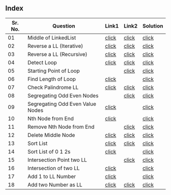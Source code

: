 ## Index 

Sr. No. | Question|Link1 | Link2 | Solution
---|---|---|---|---
01 | Middle of LinkedList | [click](https://practice.geeksforgeeks.org/problems/finding-middle-element-in-a-linked-list/1?utm_source=youtube&utm_medium=collab_striver_ytdescription&utm_campaign=finding-middle-element-in-a-linked-list)|[click](https://leetcode.com/problems/middle-of-the-linked-list/) |[click](./Solutions/MiddleOfLL.java)
02 | Reverse a LL (Iterative) | [click](https://practice.geeksforgeeks.org/problems/reverse-a-linked-list/1?utm_source=youtube&utm_medium=collab_striver_ytdescription&utm_campaign=reverse-a-linked-list) | [click](https://leetcode.com/problems/reverse-linked-list/) | [click](./Solutions/ReverseALLInterative.java)
03 | Reverse a LL (Recursive) | [click](https://practice.geeksforgeeks.org/problems/reverse-a-linked-list/1?utm_source=youtube&utm_medium=collab_striver_ytdescription&utm_campaign=reverse-a-linked-list) | [click](https://leetcode.com/problems/reverse-linked-list/) | [click](./Solutions/ReverseALLRecursive.java)
04| Detect Loop | [click](https://practice.geeksforgeeks.org/problems/detect-loop-in-linked-list/1?page=1&category[]=Linked+List&sortBy=submissions&utm_source=youtube&utm_medium=collab_striver_ytdescription&utm_campaign=detect-loop-in-linked-list) | [click](https://leetcode.com/problems/linked-list-cycle/) | [click](./Solutions/DetectLoop.java)
05| Starting Point of Loop || [click](https://leetcode.com/problems/linked-list-cycle-ii/) |[click](./Solutions/StartingPointOfLoop.java)
06 | Find Length of Loop | [click](https://practice.geeksforgeeks.org/problems/find-length-of-loop/1?utm_source=youtube&utm_medium=collab_striver_ytdescription&utm_campaign=find-length-of-loop) | |[click](./Solutions/FindLengthOfLoop.java)
07 | Check Palindrome LL|[click](https://practice.geeksforgeeks.org/problems/check-if-linked-list-is-pallindrome/1?utm_source=youtube&utm_medium=collab_striver_ytdescription&utm_campaign=check-if-linked-list-is-pallindrome) | [click](https://leetcode.com/problems/palindrome-linked-list/)|[click](./Solutions/CheckPalindromeLL.java)
08 | Segregating Odd Even Nodes | |[click](https://leetcode.com/problems/odd-even-linked-list/) | [click](./Solutions/SegregatingOddEvenNodes.java)
09| Segregating Odd Even Value Nodes | [click](https://practice.geeksforgeeks.org/problems/segregate-even-and-odd-nodes-in-a-linked-list5035/1?utm_source=youtube&utm_medium=collab_striver_ytdescription&utm_campaign=segregate-even-and-odd-nodes-in-a-linked-list)||[click](./Solutions/SegregatingOddEvenValueNodes.java) 
10 | Nth Node from End | [click](https://practice.geeksforgeeks.org/problems/nth-node-from-end-of-linked-list/1?page=1&category[]=Linked+List&sortBy=submissions&utm_source=youtube&utm_medium=collab_striver_ytdescription&utm_campaign=nth-node-from-end-of-linked-list) | | [click](./Solutions/NthNodeFromEnd.java)
11 | Remove Nth Node from End | | [click](https://leetcode.com/problems/remove-nth-node-from-end-of-list/) | [click](./Solutions/RemoveNthNodeFromEnd.java)
12 | Delete Middle Node | [click](https://practice.geeksforgeeks.org/problems/delete-middle-of-linked-list/1?utm_source=youtube&utm_medium=collab_striver_ytdescription&utm_campaign=delete-middle-of-linked-list) |[click](https://leetcode.com/problems/delete-the-middle-node-of-a-linked-list/) |[click](./Solutions/DeleteMiddleNode.java)
13 | Sort List | [click](https://practice.geeksforgeeks.org/problems/linked-list-that-is-sorted-alternatingly/1?utm_source=youtube&utm_medium=collab_striver_ytdescription&utm_campaign=linked-list-that-is-sorted-alternatingly) | [click](https://leetcode.com/problems/sort-list/) | [click](./Solutions/SortList.java)
14 | Sort List of 0 1 2s | [click](https://practice.geeksforgeeks.org/problems/given-a-linked-list-of-0s-1s-and-2s-sort-it/1?utm_source=youtube&utm_medium=collab_striver_ytdescription&utm_campaign=given-a-linked-list-of-0s-1s-and-2s-sort-it) ||[click](./Solutions/SortListOf012s.java)
15 | Intersection Point two LL ||[click](https://leetcode.com/problems/intersection-of-two-linked-lists/)|[click](./Solutions/IntersectionPointOfLL.java)
16 | Intersection of  two LL |[click](https://practice.geeksforgeeks.org/problems/intersection-of-two-linked-list/1?utm_source=youtube&utm_medium=collab_striver_ytdescription&utm_campaign=intersection-of-two-linked-list) | |[click](./Solutions/InterzectionOfTwoLL.java)
17 | Add 1 to LL Number| [click](https://practice.geeksforgeeks.org/problems/add-1-to-a-number-represented-as-linked-list/1?utm_source=youtube&utm_medium=collab_striver_ytdescription&utm_campaign=add-1-to-a-number-represented-as-linked-list) ||[click](./Solutions/Add1toNumberLL.java) 
18 | Add two Number as LL | [click](https://practice.geeksforgeeks.org/problems/add-two-numbers-represented-by-linked-lists/1?utm_source=youtube&utm_medium=collab_striver_ytdescription&utm_campaign=add-two-numbers-represented-by-linked-lists) |[click](https://leetcode.com/problems/add-two-numbers/)|[click](./Solutions/AddTwoNumberAsLL.java)